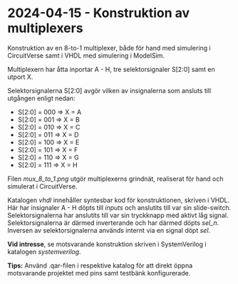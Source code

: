 # 2024-04-15 - Konstruktion av multiplexers

Konstruktion av en 8-to-1 multiplexer, både för hand med simulering i CircuitVerse samt i VHDL med simulering i ModelSim. 

Multiplexern har åtta inportar A - H, tre selektorsignaler S[2:0] samt en utport X.

Selektorsignalerna S[2:0] avgör vilken av insignalerna som ansluts till utgången enligt nedan:

* S[2:0] = 000 => X = A
* S[2:0] = 001 => X = B
* S[2:0] = 010 => X = C
* S[2:0] = 011 => X = D
* S[2:0] = 100 => X = E
* S[2:0] = 101 => X = F
* S[2:0] = 110 => X = G
* S[2:0] = 111 => X = H

Filen *mux_8_to_1.png* utgör multiplexerns grindnät, realiserat för hand och simulerat i CircuitVerse.

Katalogen *vhdl* innehåller syntesbar kod för konstruktionen, skriven i VHDL. Här har insignaler A - H döpts till *inputs*
och anslutits till var sin slide-switch. Selektorsignalerna har anslutits till var sin tryckknapp med aktivt låg signal.
Selektorsignalerna är därmed inverterande och har därmed döpts *sel_n*. Inversen av selektorsignalerna används internt via en signal döpt *sel*.

**Vid intresse**, se motsvarande konstruktion skriven i SystemVerilog i katalogen *systemverilog*.

**Tips:** Använd .qar-filen i respektive katalog för att direkt öppna motsvarande projektet med pins samt testbänk konfigurerade.
